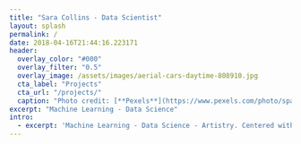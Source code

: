 ```yaml
---
title: "Sara Collins - Data Scientist"
layout: splash
permalink: /
date: 2018-04-16T21:44:16.223171
header:
  overlay_color: "#000"
  overlay_filter: "0.5"
  overlay_image: /assets/images/aerial-cars-daytime-808910.jpg
  cta_label: "Projects"
  cta_url: "/projects/"
  caption: "Photo credit: [**Pexels**](https://www.pexels.com/photo/sparkler-new-year-s-eve-sylvester-sparks-38196/)"
excerpt: "Machine Learning - Data Science"
intro: 
  - excerpt: 'Machine Learning - Data Science - Artistry. Centered with `type="center"`'
---
```

